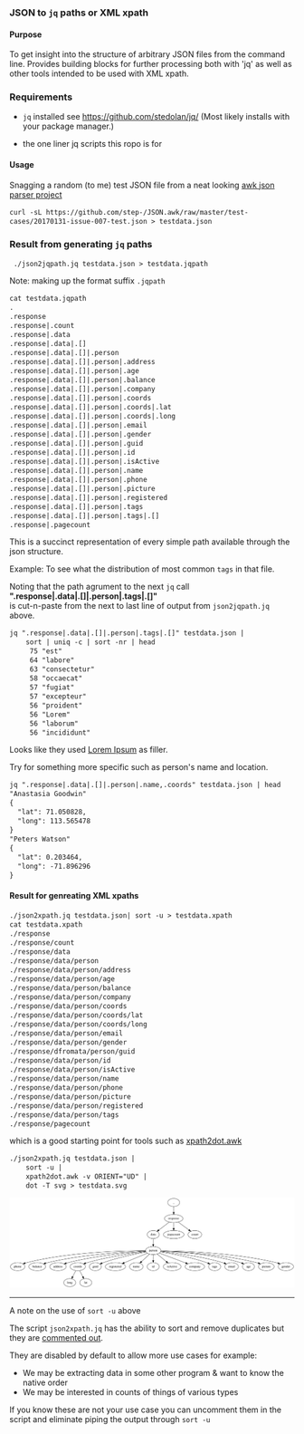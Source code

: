 
### JSON to `jq` paths  or XML xpath

#### Purpose
To get insight into the structure of arbitrary JSON files from the command line.
Provides building blocks for further processing both with 'jq' as well as other tools
intended to be used with XML xpath.



### Requirements

 - `jq` installed see https://github.com/stedolan/jq/
(Most likely installs with your package manager.)

 - the one liner jq scripts this ropo is for

#### Usage

Snagging a random (to me) test JSON file from a neat looking
[awk json parser project](https://github.com/step-/JSON.awk)

```
curl -sL https://github.com/step-/JSON.awk/raw/master/test-cases/20170131-issue-007-test.json > testdata.json
```
### Result from generating `jq` paths
```
 ./json2jqpath.jq testdata.json > testdata.jqpath
```
Note: making up the format suffix `.jqpath`

```
cat testdata.jqpath
.
.response
.response|.count
.response|.data
.response|.data|.[]
.response|.data|.[]|.person
.response|.data|.[]|.person|.address
.response|.data|.[]|.person|.age
.response|.data|.[]|.person|.balance
.response|.data|.[]|.person|.company
.response|.data|.[]|.person|.coords
.response|.data|.[]|.person|.coords|.lat
.response|.data|.[]|.person|.coords|.long
.response|.data|.[]|.person|.email
.response|.data|.[]|.person|.gender
.response|.data|.[]|.person|.guid
.response|.data|.[]|.person|.id
.response|.data|.[]|.person|.isActive
.response|.data|.[]|.person|.name
.response|.data|.[]|.person|.phone
.response|.data|.[]|.person|.picture
.response|.data|.[]|.person|.registered
.response|.data|.[]|.person|.tags
.response|.data|.[]|.person|.tags|.[]
.response|.pagecount

```
This is a succinct representation of every simple path available through the json structure.


Example:
To see what the distribution of most common `tags` in that file.

Noting that the path agrument to the next `jq`  call  
   **".response|.data|.[]|.person|.tags|.[]"**  
is cut-n-paste from the next to last line of output from
`json2jqpath.jq`  above.


```
jq ".response|.data|.[]|.person|.tags|.[]" testdata.json |
    sort | uniq -c | sort -nr | head
     75 "est"
     64 "labore"
     63 "consectetur"
     58 "occaecat"
     57 "fugiat"
     57 "excepteur"
     56 "proident"
     56 "Lorem"
     56 "laborum"
     56 "incididunt"
```

Looks like they used [Lorem Ipsum](https://en.wikipedia.org/wiki/Lorem_ipsum) as filler.

Try for something more specific such as person's name and location.
```
jq ".response|.data|.[]|.person|.name,.coords" testdata.json | head
"Anastasia Goodwin"
{
  "lat": 71.050828,
  "long": 113.565478
}
"Peters Watson"
{
  "lat": 0.203464,
  "long": -71.896296
}

```

#### Result for genreating XML xpaths
```
./json2xpath.jq testdata.json| sort -u > testdata.xpath
cat testdata.xpath
./response
./response/count
./response/data
./response/data/person
./response/data/person/address
./response/data/person/age
./response/data/person/balance
./response/data/person/company
./response/data/person/coords
./response/data/person/coords/lat
./response/data/person/coords/long
./response/data/person/email
./response/data/person/gender
./response/dfromata/person/guid
./response/data/person/id
./response/data/person/isActive
./response/data/person/name
./response/data/person/phone
./response/data/person/picture
./response/data/person/registered
./response/data/person/tags
./response/pagecount
```

which is a good starting point for tools such as [xpath2dot.awk](https://github.com/TomConlin/xpath2dot)


```
./json2xpath.jq testdata.json |
    sort -u |
    xpath2dot.awk -v ORIENT="UD" |
    dot -T svg > testdata.svg

```

![testdata.svg](https://github.com/TomConlin/json2xpath/blob/master/testdata.svg)


--------

A note on the use of `sort -u` above

The script `json2xpath.jq` has the ability to sort and remove duplicates but they
are [commented out](https://github.com/TomConlin/json2xpath/blob/master/json2xpath.jq#L14).

They are disabled by default to allow more use cases
for example:

 - We may be extracting data in some other program & want to know the native order
 - We may be interested in counts of things of various types

If you know these are not your use case you can uncomment them in the script
and eliminate piping the output through  `sort -u`
